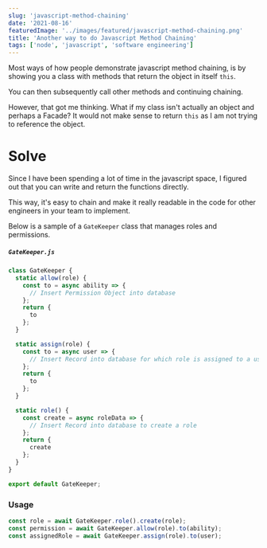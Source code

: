 ```yaml
---
slug: 'javascript-method-chaining'
date: '2021-08-16'
featuredImage: '../images/featured/javascript-method-chaining.png'
title: 'Another way to do Javascript Method Chaining'
tags: ['node', 'javascript', 'software engineering']
---
```


Most ways of how people demonstrate javascript method chaining, is by showing you a class with methods that return the object in itself `this`.

You can then subsequently call other methods and continuing chaining.

However, that got me thinking. What if my class isn't actually an object and perhaps a Facade? It would not make sense to return `this` as I am not trying to reference the object.

# Solve

Since I have been spending a lot of time in the javascript space, I figured out that you can write and return the functions directly.

This way, it's easy to chain and make it really readable in the code for other engineers in your team to implement.

Below is a sample of a `GateKeeper` class that manages roles and permissions.

##### **`GateKeeper.js`**

```javascript
class GateKeeper {
  static allow(role) {
    const to = async ability => {
      // Insert Permission Object into database
    };
    return {
      to
    };
  }

  static assign(role) {
    const to = async user => {
      // Insert Record into database for which role is assigned to a user
    };
    return {
      to
    };
  }

  static role() {
    const create = async roleData => {
      // Insert Record into database to create a role
    };
    return {
      create
    };
  }
}

export default GateKeeper;
```

### Usage

```javascript
const role = await GateKeeper.role().create(role);
const permission = await GateKeeper.allow(role).to(ability);
const assignedRole = await GateKeeper.assign(role).to(user);
```
